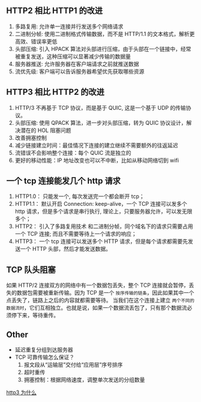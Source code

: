 ## HTTP2 相比 HTTP1 的改进

1. 多路复用: 允许单一连接并行发送多个网络请求
2. 二进制分帧: 使用二进制格式传输数据，而不是 HTTP/1.1 的文本格式，解析更高效、错误率更低
3. 头部压缩: 引入 HPACK 算法对头部进行压缩，由于头部在一个链接中，经常被重复发送，这种压缩可以显著减少传输的数据量
4. 服务器推送: 允许服务器在客户端请求之前就推送数据
5. 流优先级: 客户端可以告诉服务器希望优先获取哪些资源

## HTTP3 相比 HTTP2 的改进

1. HTTP/3 不再基于 TCP 协议，而是基于 QUIC, 这是一个基于 UDP 的传输协议。
2. 头部压缩: 使用 QPACK 算法，进一步对头部压缩，转为 QUIC 协议设计，解决潜在的 HOL 阻塞问题
3. 改善拥塞控制
4. 减少链接建立时间：最佳情况下连接的建立继续不需要额外的往返延迟
5. 流错误不会影响整个连接：每个 QUIC 流是独立的
6. 更好的移动性能：IP 地址改变也可以不中断，比如从移动网络切到 wifi

## 一个 tcp 连接能发几个 http 请求

1. HTTP1.0： 只能发一个, 每次发送完一个都会断开 tcp；
2. HTTP1.1： 默认开启 Connection: keep-alive，一个 TCP 连接可以发多个 http 请求，但是多个请求是串行执行, 理论上，只要服务器允许，可以发无限多个；
3. HTTP2： 引入了多路复用技术 和二进制分帧，同个域名下的请求只需要占用一个 TCP 连接; 而且不需要等待上一个请求的响应；
4. HTTP3： 一个 tcp 连接可以发送多个 HTTP 请求，但是每个请求都需要先发送一个 HTTP 头部，然后才能发送数据。

## TCP 队头阻塞

如果 HTTP/2 连接双方的网络中有一个数据包丢失，整个 TCP 连接就会暂停，丢失的数据包需要被重新传输。因为 TCP 是一个 `按序传输的链条`，因此如果其中一个点丢失了，链路上之后的内容就都需要等待。
当我们在这个连接上建立 `两个不同的数据流时`，它们互相独立。也就是说，如果一个数据流丢包了，只有那个数据流必须停下来，等待重传。

## Other

- 延迟重复分组到达服务器
- TCP 可靠传输怎么保证？
  1. 报文段从“运输层”交付给“应用层”序号排序
  2. 超时重传
  3. 拥塞控制：根据网络速度，调整单次发送的分组数量

[http3 为什么](https://http3-explained.haxx.se/zh/why-quic/why-tcphol)

